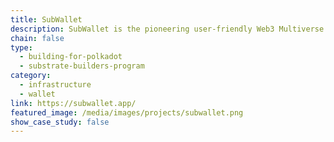```yaml
---
title: SubWallet
description: SubWallet is the pioneering user-friendly Web3 Multiverse Gateway for the Substrate ecosystem. We envision a non-custodial wallet in which Substrate users can enjoy full services with utmost ease and absolute security.
chain: false
type:
  - building-for-polkadot
  - substrate-builders-program
category:
  - infrastructure
  - wallet
link: https://subwallet.app/
featured_image: /media/images/projects/subwallet.png
show_case_study: false
---
```

